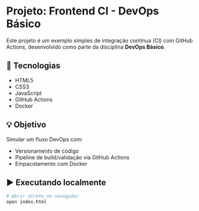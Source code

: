 # Projeto: Frontend CI - DevOps Básico

Este projeto é um exemplo simples de integração contínua (CI) com GitHub Actions, desenvolvido como parte da disciplina **DevOps Básico**.

## 🚀 Tecnologias
- HTML5
- CSS3
- JavaScript
- GitHub Actions
- Docker

## 💡 Objetivo
Simular um fluxo DevOps com:
- Versionamento de código
- Pipeline de build/validação via GitHub Actions
- Empacotamento com Docker

## ▶️ Executando localmente

```bash
# Abrir direto no navegador
open index.html
